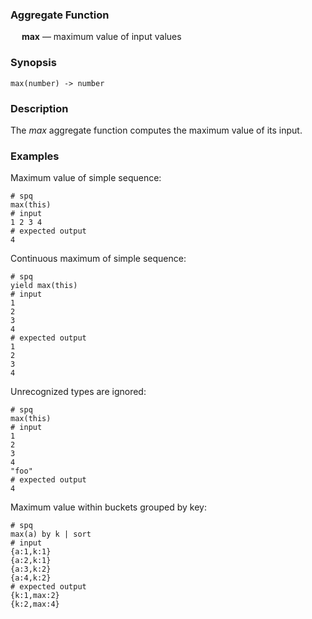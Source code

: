 ### Aggregate Function

&emsp; **max** &mdash; maximum value of input values

### Synopsis
```
max(number) -> number
```

### Description

The _max_ aggregate function computes the maximum value of its input.

### Examples

Maximum value of simple sequence:
```mdtest-spq
# spq
max(this)
# input
1 2 3 4
# expected output
4
```

Continuous maximum of simple sequence:
```mdtest-spq
# spq
yield max(this)
# input
1
2
3
4
# expected output
1
2
3
4
```

Unrecognized types are ignored:
```mdtest-spq
# spq
max(this)
# input
1
2
3
4
"foo"
# expected output
4
```

Maximum value within buckets grouped by key:
```mdtest-spq
# spq
max(a) by k | sort
# input
{a:1,k:1}
{a:2,k:1}
{a:3,k:2}
{a:4,k:2}
# expected output
{k:1,max:2}
{k:2,max:4}
```

